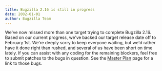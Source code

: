 ```yaml
---
title: Bugzilla 2.16 is still in progress
date: 2002-01-01
author: Bugzilla Team
---
```

We've now missed more than one target trying to complete Bugzilla 2.16\.
Based on our current progress, we've backed our target release date off
to February 1st. We're deeply sorry to keep everyone waiting, but we'd
rather have it done right than rushed, and several of us have been short
on time lately. If you can assist with any coding for the remaining
blockers, feel free to submit patches to the bugs in question. See the
[Master Plan](/about/#milestones) page for a link to those
bugs.
